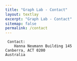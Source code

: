 ```yaml
---
title: "Graph Lab - Contact"
layout: textlay
excerpt: "Graph Lab - Contact"
sitemap: false
permalink: /contact
---
```

     
     
     Contact:
        Hanna Neumann Building 145
	Canberra, ACT 0200
	Australia
   
     

           
